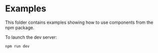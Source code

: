 # Examples

This folder contains examples showing how to use components from the npm package.

To launch the dev server:

```bash
npm run dev
```
